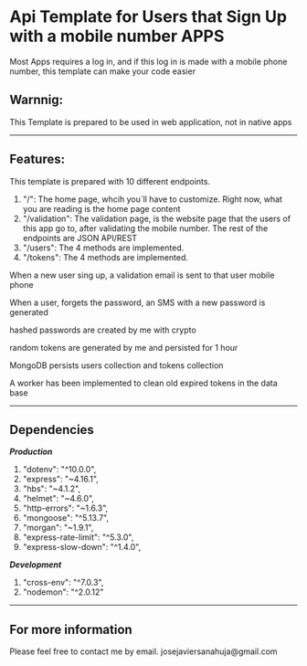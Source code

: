 <h1>Api Template for Users that Sign Up with a mobile number APPS</h1>
<p>Most Apps requires a log in, and if this log in is made with a mobile phone number, this template can make your code easier</p>

<h2>Warnnig:</h2>
<p>This Template is prepared to be used in web application, not in native apps</p>
<hr />

<h2>Features:</h2>
<p>This template is prepared with 10 different endpoints.</p>
<ol>
  <li>"/": The home page, whcih you´ll have to customize. Right now, what you
    are reading is the home page content</li>
  <li>"/validation": The validation page, is the website page that the users of
    this app go to, after validating the mobile number. The rest of the endpoints are
    JSON API/REST</li>
  <li>"/users": The 4 methods are implemented.</li>
  <li>"/tokens": The 4 methods are implemented.</li>
</ol>
<p>When a new user sing up, a validation email is sent to that user mobile phone</p>
<p>When a user, forgets the password, an SMS with a new password is generated</p>
<p>hashed passwords are created by me with crypto</p>
<p>random tokens are generated by me and persisted for 1 hour</p>
<p>MongoDB persists users collection and tokens collection </p>
<p>A worker has been implemented to clean old expired tokens in the data base</p>

<hr />

<h2>Dependencies</h2>
<b><i>Production</i></b>
<ol>
  <li>"dotenv": "^10.0.0",</li>
  <li>"express": "~4.16.1",</li>
  <li>"hbs": "~4.1.2",</li>
  <li>"helmet": "~4.6.0",</li>
  <li>"http-errors": "~1.6.3",</li>
  <li>"mongoose": "^5.13.7",</li>
  <li>"morgan": "~1.9.1",</li>
  <li>"express-rate-limit": "^5.3.0",</li>
  <li>"express-slow-down": "^1.4.0",</li>
</ol>
<b><i>Development</i></b>
<ol>
  <li>"cross-env": "^7.0.3",</li>
  <li>"nodemon": "^2.0.12"</li>
</ol>

<hr>
<h2>For more information</h2>
<p>Please feel free to contact me by email. josejaviersanahuja@gmail.com</p>